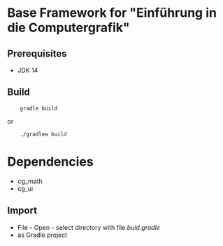 # Base Framework for "Einführung in die Computergrafik"

## Prerequisites

* JDK 14

## Build

        gradle build

or

        ./gradlew build

# Dependencies

* cg_math
* cg_ui

## Import

* File - Open - select directory with file _buid.gradle_
* as Gradle project
